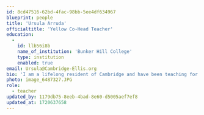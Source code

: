 ```yaml
---
id: 8cd47516-62bd-4fac-98bb-5ee4df634967
blueprint: people
title: 'Ursula Arruda'
officialtitle: 'Yellow Co-Head Teacher'
education:
  -
    id: llb56i8b
    name_of_institution: 'Bunker Hill College'
    type: institution
    enabled: true
email: Ursula@Cambridge-Ellis.org
bio: 'I am a lifelong resident of Cambridge and have been teaching for over twenty years! I enjoy helping each child progress in all areas of their development– academic, social, language, and motor. I strive to create a community of learners that nurtures this growth in a positive and fun environment. Personally, I have two grown children, ages 23 and 27. I love to travel. Give me the ocean and a beach any day! I enjoy baking, music, and spending time with family and friends. I look forward to working together with you as partners in your child’s growth and development!'
photo: image_6487327.JPG
role:
  - teacher
updated_by: 1179db75-8eeb-4bad-8e60-d5005aef7ef8
updated_at: 1720637658
---
```

